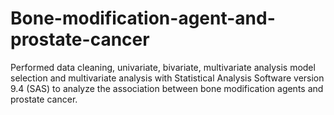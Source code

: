 # Bone-modification-agent-and-prostate-cancer
Performed data cleaning, univariate, bivariate, multivariate analysis model selection and multivariate analysis with Statistical Analysis Software version 9.4 (SAS) 
to analyze the association between bone modification agents and prostate cancer.

